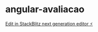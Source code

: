 # angular-avaliacao

[Edit in StackBlitz next generation editor ⚡️](https://stackblitz.com/~/github.com/pastoriana/angular-avaliacao)